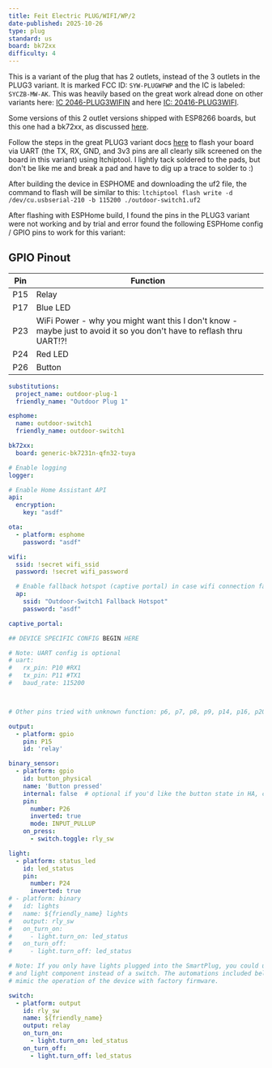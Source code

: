 ```yaml
---
title: Feit Electric PLUG/WIFI/WP/2
date-published: 2025-10-26
type: plug
standard: us
board: bk72xx
difficulty: 4
---
```


This is a variant of the plug that has 2 outlets, instead of the 3 outlets in the PLUG3 variant.
It is marked FCC ID: `SYW-PLUGWFWP` and the IC is labeled: `SYCZB-MW-AK`.
This was heavily based on the great work alread done on other variants here:
[IC 2046-PLUG3WIFIN](/devices/Feit-PLUG3-WIFI-WP-2-N/)
and here [IC: 20416-PLUG3WIFI](/devices/Feit-PLUG3-WIFI-WP-2/).

Some versions of this 2 outlet versions shipped with ESP8266 boards, but this one had a
bk72xx, as discussed
[here](https://community.home-assistant.io/t/costco-feit-dual-outlet-outdoor-smart-plug/167786).

Follow the steps in the great PLUG3 variant docs [here](/devices/Feit-PLUG3-WIFI-WP-2/)
to flash your board via UART (the TX, RX, GND, and 3v3 pins are
all clearly silk screened on the board in this variant) using ltchiptool.
I lightly tack soldered to the pads,
but don't be like me and break a pad and have to dig up a trace to solder to :)

After building the device in ESPHOME and downloading the uf2 file,
the command to flash will be similar to this:
`ltchiptool flash write -d /dev/cu.usbserial-210 -b 115200 ./outdoor-switch1.uf2`

After flashing with ESPHome build, I found the pins in the
PLUG3 variant were not working and by trial and error found
the following ESPHome config / GPIO pins to work for this variant:

## GPIO Pinout

| Pin | Function          |
| --- | ----------------- |
| P15 | Relay             |
| P17 | Blue LED          |
| P23 | WiFi Power - why you might want this I don't know - maybe just to avoid it so you don't have to reflash thru UART!?! |
| P24 | Red LED           |
| P26 | Button            |

``` yaml
substitutions:
  project_name: outdoor-plug-1
  friendly_name: "Outdoor Plug 1"

esphome:
  name: outdoor-switch1
  friendly_name: outdoor-switch1

bk72xx:
  board: generic-bk7231n-qfn32-tuya

# Enable logging
logger:

# Enable Home Assistant API
api:
  encryption:
    key: "asdf"

ota:
  - platform: esphome
    password: "asdf"

wifi:
  ssid: !secret wifi_ssid
  password: !secret wifi_password

  # Enable fallback hotspot (captive portal) in case wifi connection fails
  ap:
    ssid: "Outdoor-Switch1 Fallback Hotspot"
    password: "asdf"

captive_portal:

## DEVICE SPECIFIC CONFIG BEGIN HERE

# Note: UART config is optional
# uart:
#   rx_pin: P10 #RX1
#   tx_pin: P11 #TX1
#   baud_rate: 115200



# Other pins tried with unknown function: p6, p7, p8, p9, p14, p16, p20, p24

output:
  - platform: gpio
    pin: P15
    id: 'relay'

binary_sensor:
  - platform: gpio
    id: button_physical
    name: 'Button pressed'
    internal: false  # optional if you'd like the button state in HA, change to true
    pin:
      number: P26
      inverted: true
      mode: INPUT_PULLUP
    on_press:
      - switch.toggle: rly_sw

light:
  - platform: status_led
    id: led_status
    pin:
      number: P24
      inverted: true
# - platform: binary
#   id: lights
#   name: ${friendly_name} lights
#   output: rly_sw
#   on_turn_on:
#     - light.turn_on: led_status
#   on_turn_off:
#     - light.turn_off: led_status

# Note: If you only have lights plugged into the SmartPlug, you could use
# and light component instead of a switch. The automations included below
# mimic the operation of the device with factory firmware.

switch:
  - platform: output
    id: rly_sw
    name: ${friendly_name}
    output: relay
    on_turn_on:
      - light.turn_on: led_status
    on_turn_off:
      - light.turn_off: led_status
```
